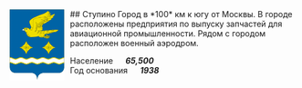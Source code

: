 <!--2021-10-30 01:25:20-->
<img src="./Stupino.png" width="96px" align=left style="margin-right:10px">
## Ступино
Город в *100* км к югу от Москвы.
В городе расположены предприятия по выпуску запчастей для авиационной промышленности.
Рядом с городом расположен военный аэродром.

Население &emsp; ***65,500*** &emsp;<br>
Год&nbsp;основания &emsp; ***1938***